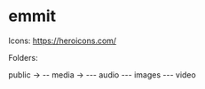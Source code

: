 # emmit

Icons: https://heroicons.com/

Folders:

public ->
-- media ->
--- audio
--- images
--- video
